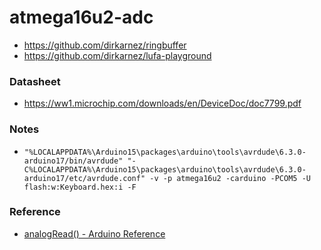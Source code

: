 atmega16u2-adc
==============
- https://github.com/dirkarnez/ringbuffer
- https://github.com/dirkarnez/lufa-playground

### Datasheet
- https://ww1.microchip.com/downloads/en/DeviceDoc/doc7799.pdf

### Notes
- `"%LOCALAPPDATA%\Arduino15\packages\arduino\tools\avrdude\6.3.0-arduino17/bin/avrdude" "-C%LOCALAPPDATA%\Arduino15\packages\arduino\tools\avrdude\6.3.0-arduino17/etc/avrdude.conf" -v -p atmega16u2 -carduino -PCOM5 -U flash:w:Keyboard.hex:i -F`

### Reference
- [analogRead() - Arduino Reference](https://www.arduino.cc/reference/en/language/functions/analog-io/analogread/)
